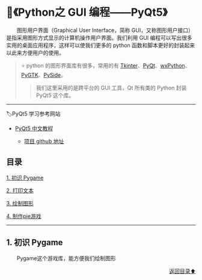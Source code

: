 # 💬《Python之 GUI 编程——PyQt5》
&emsp;&emsp;图形用户界面（Graphical User Interface，简称 GUI，又称图形用户接口）是指采用图形方式显示的计算机操作用户界面。我们利用 GUI 编程可以写出很多实用的桌面应用程序，这样可以使我们更多的 python 函数和脚本更好的封装起来以此来方便用户的使用。

> ⭐ python 的图形界面库有很多，常用的有 [Tkinter](#welcome)、[PyQt](#welcome)、[wxPython](#welcome)、[PyGTK](#welcome)、[PySide](#welcome)。
>> 我们这里采用的是跨平台的 GUI 工具，Qt 所有类的 Python 封装 PyQt5 这个库。

---

🏷PyQt5 学习参考网站
+ [PyQt5 中文教程](https://maicss.gitbooks.io/pyqt5/content/)

    - [项目 github 地址](https://github.com/maicss/PyQt5-Chinese-tutorial)

## 目录
[1. 初识 Pygame](#1-初识-pygame)

[2. 打印文本](#2-打印文本)

[3. 绘制图形](#3-绘制图形)

[4. 制作pie游戏](#4-制作pie游戏)

---

## 1. 初识 Pygame
&emsp;&emsp;Pygame这个游戏库，能方便我们绘制图形

<div align="right">
    <a href="#目录">返回目录⬆</a>
</div>
